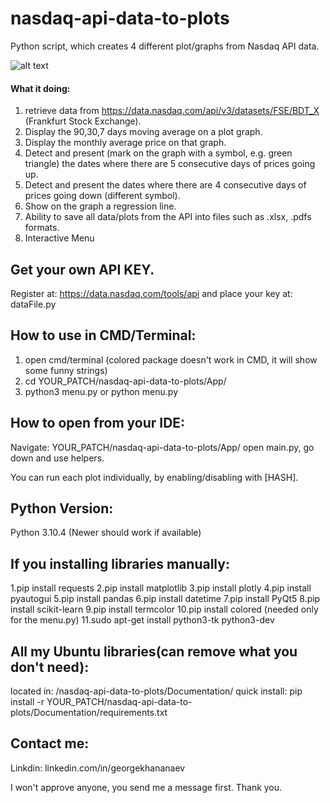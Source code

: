 # nasdaq-api-data-to-plots
Python script, which creates 4 different plot/graphs from Nasdaq API data.

![alt text](http://repository-images.githubusercontent.com/523085530/bf2d0c96-ae21-4fd8-a8e6-3e3887678f84)


#### What it doing:
1. retrieve data from https://data.nasdaq.com/api/v3/datasets/FSE/BDT_X (Frankfurt Stock Exchange). 
2. Display the 90,30,7 days moving average on a plot graph.
3. Display the monthly average price on that graph.
4. Detect and present (mark on the graph with a symbol, e.g. green triangle) the dates where there are 5 consecutive days of prices going up.
5. Detect and present the dates where there are 4 consecutive days of prices going down (different symbol).
6. Show on the graph a regression line.
7. Ability to save all data/plots from the API into files such as .xlsx, .pdfs formats.
8. Interactive Menu

## Get your own API KEY.
Register at: https://data.nasdaq.com/tools/api and place your key at: dataFile.py


## How to use in CMD/Terminal:

1. open cmd/terminal (colored package doesn't work in CMD, it will show some funny strings)
2. cd YOUR_PATCH/nasdaq-api-data-to-plots/App/
3. python3 menu.py or python menu.py

## How to open from your IDE:

Navigate: YOUR_PATCH/nasdaq-api-data-to-plots/App/
open main.py, go down and use helpers.

You can run each plot individually, by enabling/disabling with [HASH].

## Python Version:

Python 3.10.4 (Newer should work if available)

## If you installing libraries manually:

1.pip install requests
2.pip install matplotlib
3.pip install plotly
4.pip install pyautogui
5.pip install pandas
6.pip install datetime
7.pip install PyQt5
8.pip install scikit-learn
9.pip install termcolor
10.pip install colored (needed only for the menu.py)
11.sudo apt-get install python3-tk python3-dev

## All my Ubuntu libraries(can remove what you don't need):

located in: /nasdaq-api-data-to-plots/Documentation/
quick install: pip install -r YOUR_PATCH/nasdaq-api-data-to-plots/Documentation/requirements.txt

## Contact me:

Linkdin: linkedin.com/in/georgekhananaev

I won't approve anyone, you send me a message first. Thank you.
